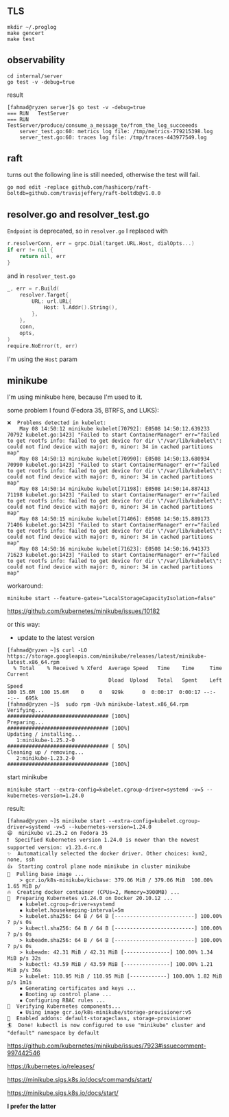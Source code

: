 ## TLS

```shell
mkdir ~/.proglog
make gencert
make test
```

## observability

```shell
cd internal/server
go test -v -debug=true
```

result

```shell
[fahmad@ryzen server]$ go test -v -debug=true
=== RUN   TestServer
=== RUN   TestServer/produce/consume_a_message_to/from_the_log_succeeeds
    server_test.go:60: metrics log file: /tmp/metrics-779215398.log
    server_test.go:60: traces log file: /tmp/traces-443977549.log

```

## raft

turns out the following line is still needed, otherwise the test will fail.

```shell
go mod edit -replace github.com/hashicorp/raft-boltdb=github.com/travisjeffery/raft-boltdb@v1.0.0
```

## resolver.go and resolver_test.go

`Endpoint` is deprecated, so in `resolver.go` I replaced with

```go
r.resolverConn, err = grpc.Dial(target.URL.Host, dialOpts...)
if err != nil {
	return nil, err
}
```

and in `resolver_test.go`

```go
_, err = r.Build(
	resolver.Target{
		URL: url.URL{
			Host: l.Addr().String(),
		},
	},
	conn,
	opts,
)
require.NoError(t, err)
```

I'm using the `Host` param

## minikube

I'm using minikube here, because I'm used to it.

some problem I found (Fedora 35, BTRFS, and LUKS):

```shell
❌  Problems detected in kubelet:
    May 08 14:50:12 minikube kubelet[70792]: E0508 14:50:12.639233   70792 kubelet.go:1423] "Failed to start ContainerManager" err="failed to get rootfs info: failed to get device for dir \"/var/lib/kubelet\": could not find device with major: 0, minor: 34 in cached partitions map"
    May 08 14:50:13 minikube kubelet[70990]: E0508 14:50:13.680934   70990 kubelet.go:1423] "Failed to start ContainerManager" err="failed to get rootfs info: failed to get device for dir \"/var/lib/kubelet\": could not find device with major: 0, minor: 34 in cached partitions map"
    May 08 14:50:14 minikube kubelet[71198]: E0508 14:50:14.887413   71198 kubelet.go:1423] "Failed to start ContainerManager" err="failed to get rootfs info: failed to get device for dir \"/var/lib/kubelet\": could not find device with major: 0, minor: 34 in cached partitions map"
    May 08 14:50:15 minikube kubelet[71406]: E0508 14:50:15.889173   71406 kubelet.go:1423] "Failed to start ContainerManager" err="failed to get rootfs info: failed to get device for dir \"/var/lib/kubelet\": could not find device with major: 0, minor: 34 in cached partitions map"
    May 08 14:50:16 minikube kubelet[71623]: E0508 14:50:16.941373   71623 kubelet.go:1423] "Failed to start ContainerManager" err="failed to get rootfs info: failed to get device for dir \"/var/lib/kubelet\": could not find device with major: 0, minor: 34 in cached partitions map"
```

workaround:

```shell
minikube start --feature-gates="LocalStorageCapacityIsolation=false"
```

https://github.com/kubernetes/minikube/issues/10182

or this way:

- update to the latest version

```shell
[fahmad@ryzen ~]$ curl -LO https://storage.googleapis.com/minikube/releases/latest/minikube-latest.x86_64.rpm
  % Total    % Received % Xferd  Average Speed   Time    Time     Time  Current
                                 Dload  Upload   Total   Spent    Left  Speed
100 15.6M  100 15.6M    0     0   929k      0  0:00:17  0:00:17 --:--:--  695k
[fahmad@ryzen ~]$  sudo rpm -Uvh minikube-latest.x86_64.rpm
Verifying...                          ################################# [100%]
Preparing...                          ################################# [100%]
Updating / installing...
   1:minikube-1.25.2-0                ################################# [ 50%]
Cleaning up / removing...
   2:minikube-1.23.2-0                ################################# [100%]
```

start minikube

```shell
minikube start --extra-config=kubelet.cgroup-driver=systemd -v=5 --kubernetes-version=1.24.0
```

result:

```shell
[fahmad@ryzen ~]$ minikube start --extra-config=kubelet.cgroup-driver=systemd -v=5 --kubernetes-version=1.24.0
😄  minikube v1.25.2 on Fedora 35
❗  Specified Kubernetes version 1.24.0 is newer than the newest supported version: v1.23.4-rc.0
✨  Automatically selected the docker driver. Other choices: kvm2, none, ssh
👍  Starting control plane node minikube in cluster minikube
🚜  Pulling base image ...
    > gcr.io/k8s-minikube/kicbase: 379.06 MiB / 379.06 MiB  100.00% 1.65 MiB p/
🔥  Creating docker container (CPUs=2, Memory=3900MB) ...
🐳  Preparing Kubernetes v1.24.0 on Docker 20.10.12 ...
    ▪ kubelet.cgroup-driver=systemd
    ▪ kubelet.housekeeping-interval=5m
    > kubelet.sha256: 64 B / 64 B [--------------------------] 100.00% ? p/s 0s
    > kubectl.sha256: 64 B / 64 B [--------------------------] 100.00% ? p/s 0s
    > kubeadm.sha256: 64 B / 64 B [--------------------------] 100.00% ? p/s 0s
    > kubeadm: 42.31 MiB / 42.31 MiB [---------------] 100.00% 1.34 MiB p/s 32s
    > kubectl: 43.59 MiB / 43.59 MiB [---------------] 100.00% 1.21 MiB p/s 36s
    > kubelet: 110.95 MiB / 110.95 MiB [------------] 100.00% 1.82 MiB p/s 1m1s
    ▪ Generating certificates and keys ...
    ▪ Booting up control plane ...
    ▪ Configuring RBAC rules ...
🔎  Verifying Kubernetes components...
    ▪ Using image gcr.io/k8s-minikube/storage-provisioner:v5
🌟  Enabled addons: default-storageclass, storage-provisioner
🏄  Done! kubectl is now configured to use "minikube" cluster and "default" namespace by default

```

https://github.com/kubernetes/minikube/issues/7923#issuecomment-997442546

https://kubernetes.io/releases/

https://minikube.sigs.k8s.io/docs/commands/start/

https://minikube.sigs.k8s.io/docs/start/

**I prefer the latter**
